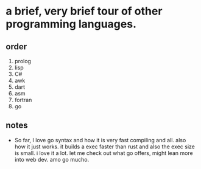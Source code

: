 # a brief, very brief tour of other programming languages.

## order
1. prolog
2. lisp
3. C#
7. awk
4. dart
5. asm
6. fortran
7. go

## notes
- So far, I love go syntax and how it is very fast compiling and all. also how it just works. it builds a exec faster
than rust and also the exec size is small. i love it a lot. let me check out what go offers, might lean more into web
dev. amo go mucho.
